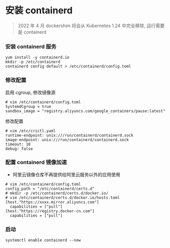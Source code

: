 # 安装 containerd

> 2022 年 4 月 dockershim 将会从 Kubernetes 1.24 中完全移除, 运行需要是 containerd


### 安装 containerd 服务

```shell
yum install -y containerd.io
mkdir -p /etc/containerd
containerd config default > /etc/containerd/config.toml
```

### 修改配置

启用 cgroup, 修改镜像源
```shell
# vim /etc/containerd/config.toml
SystemdCgroup = true
sandbox_image = "registry.aliyuncs.com/google_containers/pause:latest"
```

修改配置
```shell
# vim /etc/crictl.yaml
runtime-endpoint: unix:///run/containerd/containerd.sock
image-endpoint: unix:///run/containerd/containerd.sock
timeout: 10
debug: false
```


### 配置 containerd 镜像加速
- 阿里云镜像仓库不再提供给阿里云服务以外的应用使用
```shell
# vim /etc/containerd/config.toml
config_path = "/etc/containerd/certs.d"
# mkdir -p /etc/containerd/certs.d/docker.io/
# vim /etc/containerd/certs.d/docker.io/hosts.toml
[host."https://xxxx.mirror.aliyuncs.com"]
  capabilities = ["pull"]
[host."https://registry.docker-cn.com"]
  capabilities = ["pull"]
```

### 启动
```shell
systemctl enable containerd --now
```
